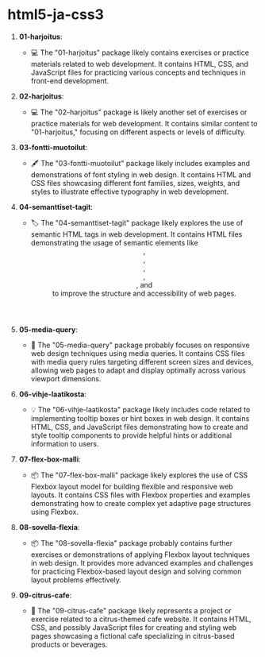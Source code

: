 # html5-ja-css3
1. **01-harjoitus**:
   - 💻 The "01-harjoitus" package likely contains exercises or practice materials related to web development. It contains HTML, CSS, and JavaScript files for practicing various concepts and techniques in front-end development.

2. **02-harjoitus**:
   - 💻 The "02-harjoitus" package is likely another set of exercises or practice materials for web development. It contains similar content to "01-harjoitus," focusing on different aspects or levels of difficulty.

3. **03-fontti-muotoilut**:
   - 🖋️ The "03-fontti-muotoilut" package likely includes examples and demonstrations of font styling in web design. It contains HTML and CSS files showcasing different font families, sizes, weights, and styles to illustrate effective typography in web development.

4. **04-semanttiset-tagit**:
   - 🏷️ The "04-semanttiset-tagit" package likely explores the use of semantic HTML tags in web development. It contains HTML files demonstrating the usage of semantic elements like <header>, <footer>, <nav>, <article>, <section>, and <aside> to improve the structure and accessibility of web pages.

5. **05-media-query**:
   - 📱 The "05-media-query" package probably focuses on responsive web design techniques using media queries. It contains CSS files with media query rules targeting different screen sizes and devices, allowing web pages to adapt and display optimally across various viewport dimensions.

6. **06-vihje-laatikosta**:
   - 💡 The "06-vihje-laatikosta" package likely includes code related to implementing tooltip boxes or hint boxes in web design. It contains HTML, CSS, and JavaScript files demonstrating how to create and style tooltip components to provide helpful hints or additional information to users.

7. **07-flex-box-malli**:
   - 📦 The "07-flex-box-malli" package likely explores the use of CSS Flexbox layout model for building flexible and responsive web layouts. It contains CSS files with Flexbox properties and examples demonstrating how to create complex yet adaptive page structures using Flexbox.

8. **08-sovella-flexia**:
   - 📦 The "08-sovella-flexia" package probably contains further exercises or demonstrations of applying Flexbox layout techniques in web design. It provides more advanced examples and challenges for practicing Flexbox-based layout design and solving common layout problems effectively.

9. **09-citrus-cafe**:
   - 🍊 The "09-citrus-cafe" package likely represents a project or exercise related to a citrus-themed cafe website. It contains HTML, CSS, and possibly JavaScript files for creating and styling web pages showcasing a fictional cafe specializing in citrus-based products or beverages.
